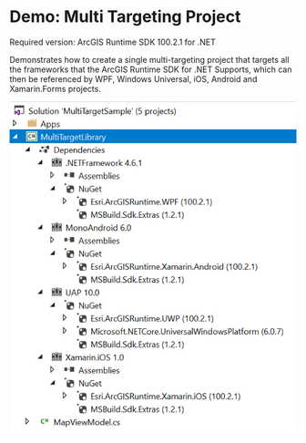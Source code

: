 Demo: Multi Targeting Project
============================
Required version: ArcGIS Runtime SDK 100.2.1 for .NET 


Demonstrates how to create a single multi-targeting project that targets all the frameworks that the ArcGIS Runtime SDK for .NET Supports, which can then be referenced by WPF, Windows Universal, iOS, Android and Xamarin.Forms projects.


![Screenshot](Screenshot.png)

